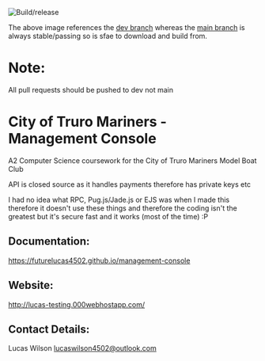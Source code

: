 ![Build/release](https://github.com/futurelucas4502/management-console/workflows/Build/release/badge.svg?branch=dev)

The above image references the [dev branch](https://github.com/futurelucas4502/management-console/tree/dev) whereas the [main branch](https://github.com/futurelucas4502/management-console/tree/master) is always stable/passing so is sfae to download and build from.

# **Note**:

All pull requests should be pushed to dev not main

# City of Truro Mariners - Management Console
A2 Computer Science coursework for the City of Truro Mariners Model Boat Club

API is closed source as it handles payments therefore has private keys etc

I had no idea what RPC, Pug.js/Jade.js or EJS was when I made this therefore it doesn't use these things and therefore the coding isn't the greatest but it's secure fast and it works (most of the time) :P

## Documentation:

https://futurelucas4502.github.io/management-console

## Website:

http://lucas-testing.000webhostapp.com/

## Contact Details:

Lucas Wilson <lucaswilson4502@outlook.com>
